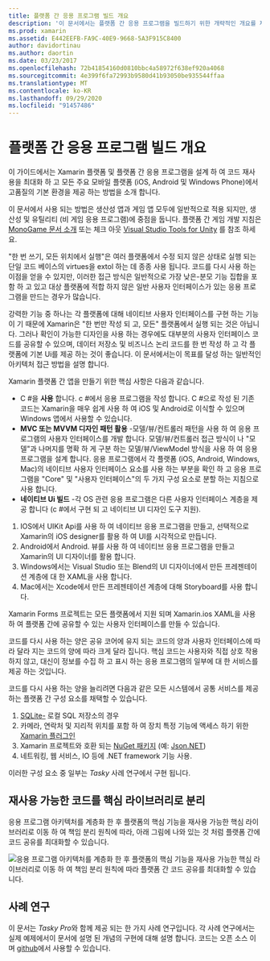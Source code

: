 ```yaml
---
title: 플랫폼 간 응용 프로그램 빌드 개요
description: '이 문서에서는 플랫폼 간 응용 프로그램을 빌드하기 위한 개략적인 개요를 제공 합니다. C #의 값, MVC/MVVM와 같은 디자인 패턴, 네이티브 Ui에 대해 설명 합니다.'
ms.prod: xamarin
ms.assetid: E442EEFB-FA9C-40E9-9668-5A3F915C8400
author: davidortinau
ms.author: daortin
ms.date: 03/23/2017
ms.openlocfilehash: 72b41854160d0810bbc4a58972f638ef920a4068
ms.sourcegitcommit: 4e399f6fa72993b9580d41b93050be935544ffaa
ms.translationtype: MT
ms.contentlocale: ko-KR
ms.lasthandoff: 09/29/2020
ms.locfileid: "91457486"
---
```

# <a name="building-cross-platform-applications-overview"></a>플랫폼 간 응용 프로그램 빌드 개요

이 가이드에서는 Xamarin 플랫폼 및 플랫폼 간 응용 프로그램을 설계 하 여 코드 재사용을 최대화 하 고 모든 주요 모바일 플랫폼 (iOS, Android 및 Windows Phone)에서 고품질의 기본 환경을 제공 하는 방법을 소개 합니다.

이 문서에서 사용 되는 방법은 생산성 앱과 게임 앱 모두에 일반적으로 적용 되지만, 생산성 및 유틸리티 (비 게임 응용 프로그램)에 중점을 둡니다. 플랫폼 간 게임 개발 지침은 [MonoGame 문서 소개](~/graphics-games/monogame/introduction/index.md) 또는 체크 아웃 [Visual Studio Tools for Unity](/visualstudio/cross-platform/visual-studio-tools-for-unity) 를 참조 하세요.

"한 번 쓰기, 모든 위치에서 실행"은 여러 플랫폼에서 수정 되지 않은 상태로 실행 되는 단일 코드 베이스의 virtues을 extol 하는 데 종종 사용 됩니다. 코드를 다시 사용 하는 이점을 얻을 수 있지만, 이러한 접근 방식은 일반적으로 가장 낮은-분모 기능 집합을 포함 하 고 있고 대상 플랫폼에 적합 하지 않은 일반 사용자 인터페이스가 있는 응용 프로그램을 만드는 경우가 많습니다.

강력한 기능 중 하나는 각 플랫폼에 대해 네이티브 사용자 인터페이스를 구현 하는 기능이 기 때문에 Xamarin은 "한 번만 작성 되 고, 모든" 플랫폼에서 실행 되는 것은 아닙니다. 그러나 확인이 가능한 디자인을 사용 하는 경우에도 대부분의 사용자 인터페이스 코드를 공유할 수 있으며, 데이터 저장소 및 비즈니스 논리 코드를 한 번 작성 하 고 각 플랫폼에 기본 Ui를 제공 하는 것이 좋습니다. 이 문서에서는이 목표를 달성 하는 일반적인 아키텍처 접근 방법을 설명 합니다.

Xamarin 플랫폼 간 앱을 만들기 위한 핵심 사항은 다음과 같습니다.

- C #을 **사용** 합니다. c #에서 응용 프로그램을 작성 합니다. C #으로 작성 된 기존 코드는 Xamarin을 매우 쉽게 사용 하 여 iOS 및 Android로 이식할 수 있으며 Windows 앱에서 사용할 수 있습니다.
- **MVC 또는 MVVM 디자인 패턴 활용** -모델/뷰/컨트롤러 패턴을 사용 하 여 응용 프로그램의 사용자 인터페이스를 개발 합니다. 모델/뷰/컨트롤러 접근 방식이 나 "모델"과 나머지를 명확 하 게 구분 하는 모델/뷰/ViewModel 방식을 사용 하 여 응용 프로그램을 설계 합니다. 응용 프로그램에서 각 플랫폼 (iOS, Android, Windows, Mac)의 네이티브 사용자 인터페이스 요소를 사용 하는 부분을 확인 하 고 응용 프로그램을 "Core" 및 "사용자 인터페이스"의 두 가지 구성 요소로 분할 하는 지침으로 사용 합니다.
- **네이티브 Ui 빌드** -각 OS 관련 응용 프로그램은 다른 사용자 인터페이스 계층을 제공 합니다 (c #에서 구현 되 고 네이티브 UI 디자인 도구 지원).

1. IOS에서 UIKit Api를 사용 하 여 네이티브 응용 프로그램을 만들고, 선택적으로 Xamarin의 iOS designer를 활용 하 여 UI를 시각적으로 만듭니다.
1. Android에서 Android. 뷰를 사용 하 여 네이티브 응용 프로그램을 만들고 Xamarin의 UI 디자이너를 활용 합니다.
1. Windows에서는 Visual Studio 또는 Blend의 UI 디자이너에서 만든 프레젠테이션 계층에 대 한 XAML을 사용 합니다.
1. Mac에서는 Xcode에서 만든 프레젠테이션 계층에 대해 Storyboard를 사용 합니다.

Xamarin Forms 프로젝트는 모든 플랫폼에서 지원 되며 Xamarin.ios XAML을 사용 하 여 플랫폼 간에 공유할 수 있는 사용자 인터페이스를 만들 수 있습니다. 

코드를 다시 사용 하는 양은 공유 코어에 유지 되는 코드의 양과 사용자 인터페이스에 따라 달라 지는 코드의 양에 따라 크게 달라 집니다. 핵심 코드는 사용자와 직접 상호 작용 하지 않고, 대신이 정보를 수집 하 고 표시 하는 응용 프로그램의 일부에 대 한 서비스를 제공 하는 것입니다.

코드를 다시 사용 하는 양을 늘리려면 다음과 같은 모든 시스템에서 공통 서비스를 제공 하는 플랫폼 간 구성 요소를 채택할 수 있습니다.

1. [SQLite-](https://www.nuget.org/packages/sqlite-net-pcl/) 로컬 SQL 저장소의 경우
1. 카메라, 연락처 및 지리적 위치를 포함 하 여 장치 특정 기능에 액세스 하기 위한 [Xamarin 플러그인](https://xamarin.com/plugins)
1. Xamarin 프로젝트와 호환 되는 [NuGet 패키지](https://nuget.org) (예: [Json.NET](https://www.nuget.org/packages/Newtonsoft.Json/))
1. 네트워킹, 웹 서비스, IO 등에 .NET framework 기능 사용.

이러한 구성 요소 중 일부는 *Tasky* 사례 연구에서 구현 됩니다.

 <a name="Separate_Reusable_Code_into_a_Core_Library"></a>

## <a name="separate-reusable-code-into-a-core-library"></a>재사용 가능한 코드를 핵심 라이브러리로 분리

응용 프로그램 아키텍처를 계층화 한 후 플랫폼의 핵심 기능을 재사용 가능한 핵심 라이브러리로 이동 하 여 책임 분리 원칙에 따라, 아래 그림에 나와 있는 것 처럼 플랫폼 간에 코드 공유를 최대화할 수 있습니다.

 ![응용 프로그램 아키텍처를 계층화 한 후 플랫폼의 핵심 기능을 재사용 가능한 핵심 라이브러리로 이동 하 여 책임 분리 원칙에 따라 플랫폼 간 코드 공유를 최대화할 수 있습니다.](overview-images/layers2.png)

 <a name="Case_Studies"></a>

## <a name="case-studies"></a>사례 연구

이 문서는 *Tasky Pro*와 함께 제공 되는 한 가지 사례 연구입니다. 각 사례 연구에서는 실제 예제에서이 문서에 설명 된 개념의 구현에 대해 설명 합니다. 코드는 오픈 소스 이며 [github](https://github.com/xamarin/mobile-samples/)에서 사용할 수 있습니다.